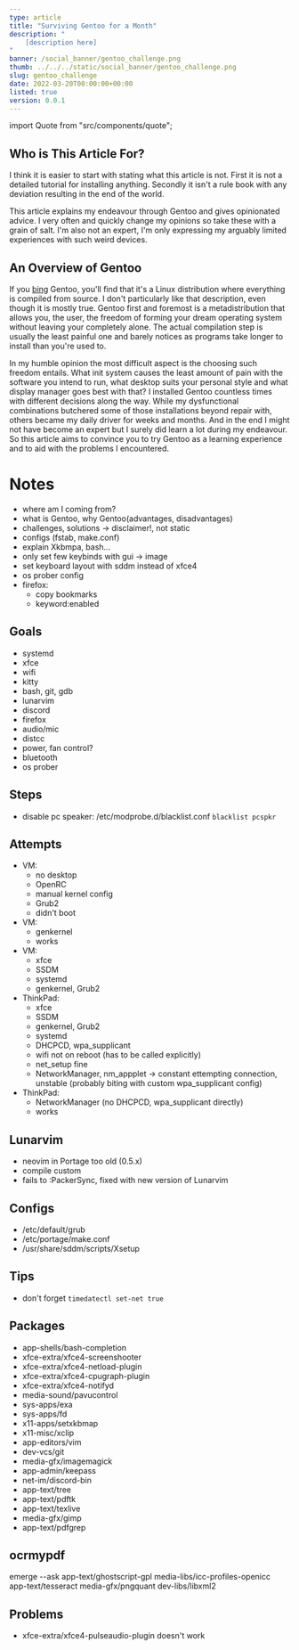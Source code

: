 ```yaml
---
type: article
title: "Surviving Gentoo for a Month"
description: "
    [description here]
"
banner: /social_banner/gentoo_challenge.png
thumb: ../../../static/social_banner/gentoo_challenge.png
slug: gentoo_challenge
date: 2022-03-20T00:00:00+00:00
listed: true
version: 0.0.1
---
```

import Quote from "src/components/quote";

<!-- <Quote text="Gentoo is a GNU/Linux distro where everything is compiled from source. However it's not much better than other distros. Whoever installed it must be extremely autistic." author="youtu.be/S8s9uzPIqQ4" /> -->

## Who is This Article For?

I think it is easier to start with stating what this article is not.
First it is not a detailed tutorial for installing anything.
Secondly it isn't a rule book with any deviation resulting in the end of the world.

This article explains my endeavour through Gentoo and gives opinionated advice.
I very often and quickly change my opinions so take these with a grain of salt.
I'm also not an expert, I'm only expressing my arguably limited experiences with such weird devices.

## An Overview of Gentoo

If you [bing](https://youtu.be/JSyqXGSYiPw) Gentoo, you'll find that it's a Linux distribution where everything is compiled from source.
I don't particularly like that description, even though it is mostly true.
Gentoo first and foremost is a metadistribution that allows you, the user, the freedom of forming your dream operating system without leaving your completely alone.
The actual compilation step is usually the least painful one and barely notices as programs take longer to install than you're used to.

In my humble opinion the most difficult aspect is the choosing such freedom entails.
What init system causes the least amount of pain with the software you intend to run, what desktop suits your personal style and what display manager goes best with that?
I installed Gentoo countless times with different decisions along the way.
While my dysfunctional combinations butchered some of those installations beyond repair with, others became my daily driver for weeks and months.
And in the end I might not have become an expert but I surely did learn a lot during my endeavour.
So this article aims to convince you to try Gentoo as a learning experience and to aid with the problems I encountered.

# Notes

- where am I coming from?
- what is Gentoo, why Gentoo(advantages, disadvantages)
- challenges, solutions -> disclaimer!, not static
- configs (fstab, make.conf)
- explain Xkbmpa, bash...
- only set few keybinds with gui -> image
- set keyboard layout with sddm instead of xfce4
- os prober config
- firefox:
    - copy bookmarks
    - keyword:enabled

## Goals

- systemd
- xfce
- wifi
- kitty
- bash, git, gdb
- lunarvim
- discord
- firefox
- audio/mic
- distcc
- power, fan control?
- bluetooth
- os prober

## Steps
- disable pc speaker: /etc/modprobe.d/blacklist.conf `blacklist pcspkr`

## Attempts
- VM:
    - no desktop
    - OpenRC
    - manual kernel config
    - Grub2
    - didn't boot
- VM:
    - genkernel
    - works
- VM:
    - xfce
    - SSDM
    - systemd
    - genkernel, Grub2
- ThinkPad:
    - xfce
    - SSDM
    - genkernel, Grub2
    - systemd
    - DHCPCD, wpa_supplicant
    - wifi not on reboot (has to be called explicitly)
    - net_setup fine
    - NetworkManager, nm_appplet -> constant ettempting connection, unstable (probably biting with custom wpa_supplicant config)
- ThinkPad:
    - NetworkManager (no DHCPCD, wpa_supplicant directly)
    - works

## Lunarvim
- neovim in Portage too old (0.5.x)
- compile custom
- fails to :PackerSync, fixed with new version of Lunarvim

## Configs
- /etc/default/grub
- /etc/portage/make.conf
- /usr/share/sddm/scripts/Xsetup

## Tips
- don't forget `timedatectl set-net true`

## Packages
- app-shells/bash-completion
- xfce-extra/xfce4-screenshooter
- xfce-extra/xfce4-netload-plugin
- xfce-extra/xfce4-cpugraph-plugin
- xfce-extra/xfce4-notifyd
- media-sound/pavucontrol
- sys-apps/exa
- sys-apps/fd
- x11-apps/setxkbmap
- x11-misc/xclip
- app-editors/vim
- dev-vcs/git
- media-gfx/imagemagick
- app-admin/keepass
- net-im/discord-bin
- app-text/tree
- app-text/pdftk
- app-text/texlive
- media-gfx/gimp
- app-text/pdfgrep

## ocrmypdf

emerge --ask app-text/ghostscript-gpl media-libs/icc-profiles-openicc app-text/tesseract media-gfx/pngquant dev-libs/libxml2

## Problems

- xfce-extra/xfce4-pulseaudio-plugin doesn't work

